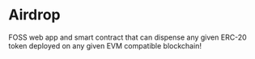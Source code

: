 # Airdrop
FOSS web app and smart contract that can dispense any given ERC-20 token deployed on any given EVM compatible blockchain!
